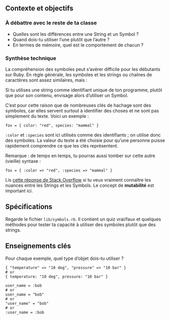 ## Contexte et objectifs

### À débattre avec le reste de ta classe

-   Quelles sont les différences entre une String et un Symbol ?
-   Quand dois-tu utiliser l’une plutôt que l’autre ?
-   En termes de mémoire, quel est le comportement de chacun ?

### Synthèse technique

La compréhension des symboles peut s’avérer difficile pour les débutants sur Ruby. En règle générale, les symboles et les strings ou chaînes de caractères sont assez similaires, mais :

Si tu utilises une string comme identifiant unique de ton programme, plutôt que pour son contenu, envisage alors d’utiliser un Symbol.

C’est pour cette raison que de nombreuses clés de hachage sont des symboles, car elles servent surtout à identifier des choses et ne sont pas simplement du texte. Voici un exemple :

``` {.ruby}
fox = { color: "red", species: "mammal" }
```

`:color` et `:species` sont ici utilisés comme des identifiants ; on utilise donc des symboles. La valeur du texte a été choisie pour qu’une personne puisse rapidement comprendre ce que les clés représentent.

Remarque : de temps en temps, tu pourras aussi tomber sur cette autre (vieille) syntaxe :

``` {.ruby}
fox = { :color => "red", :species => "mammal" }
```

Lis [cette réponse de Stack Overflow](http://stackoverflow.com/a/8189435/197944/) si tu veux vraiment connaître les nuances entre les Strings et les Symbols. Le concept de **mutabilité** est important ici.

## Spécifications

Regarde le fichier `lib/symbols.rb`. Il contient un quiz vrai/faux et quelques méthodes pour tester ta capacité à utiliser des symboles plutôt que des strings.

## Enseignements clés

Pour chaque exemple, quel type d’objet dois-tu utiliser ?

``` {.ruby}
{ "temperature" => "10 deg", "pressure" => "10 bar" }
# or
{ temperature: "10 deg", pressure: "10 bar" }
```

``` {.ruby}
user_name = :bob
# or
user_name = "bob"
# or
"user_name" = "bob"
# or
:user_name = :bob
```
